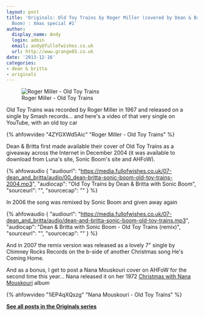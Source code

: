 ```yaml
---
layout: post
title: 'Originals: Old Toy Trains by Roger Miller (covered by Dean & Britta with Sonic
  Boom) : Xmas special #1'
author:
  display_name: Andy
  login: admin
  email: andy@fullofwishes.co.uk
  url: http://www.grange85.co.uk
date: '2013-12-16'
categories:
- dean & britta
- originals
---
```

<figure class="caption aligncenter"><img src="https://media.fullofwishes.co.uk/00-misc/pictures/roger-miller-old-toy-trains-1967.jpg" alt="Roger Miller - Old Toy Trains" /><figcaption class="caption-text">Roger Miller - Old Toy Trains</figcaption></figure>
<p>Old Toy Trains was recorded by Roger Miller in 1967 and released on a single by Smash records... and here's a video of that very single on YouTube, with an old toy car</p>
{% ahfowvideo "4ZYGXWd5Aic" "Roger Miller - Old Toy Trains" %}
<p>Dean & Britta first made available their cover of Old Toy Trains as a giveaway across the Internet in December 2004 (it was available to download from Luna's site, Sonic Boom's site and AHFoW).</p>

 {% ahfowaudio {
  "audiourl": "https://media.fullofwishes.co.uk/07-dean_and_britta/audio/00_dean-britta-sonic-boom-old-toy-trains-2004.mp3",
  "audiocap": "Old Toy Trains by Dean & Britta with Sonic Boom",
  "sourceurl": "",
  "sourcecap": ""
  } %}

<p>In 2006 the song was remixed by Sonic Boom and given away again</p>

 {% ahfowaudio {
  "audiourl": "https://media.fullofwishes.co.uk/07-dean_and_britta/audio/dean-and-britta-sonic-boom-old-toy-trains.mp3",
  "audiocap": "Dean & Britta with Sonic Boom - Old Toy Trains (remix)",
  "sourceurl": "",
  "sourcecap": ""
  } %}

<p>And in 2007 the remix version was released as a lovely 7" single by Chimney Rocks Records on the b-side of another Christmas song He's Coming Home.</p>
<p>And as a bonus, I get to post a Nana Mouskouri cover on AHFoW for the second time this year... Nana released it on her 1972 <a href="http://www.discogs.com/Nana-Mouskouri-Christmas-With-Nana-Mouskouri/release/1461937">Christmas with Nana Mouskouri</a> album</p>
{% ahfowvideo "1iEP4qXQszg" "Nana Mouskouri - Old Toy Trains" %}
<p><strong><a href="/category/originals/" title="List: Originals">See all posts in the Originals series</a></strong></p>

